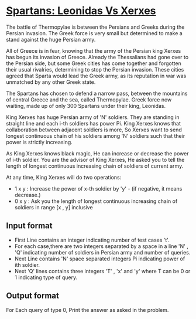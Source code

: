 # [Spartans: Leonidas Vs Xerxes][link]

The battle of Thermopylae is between the Persians and Greeks during the Persian invasion. The Greek force is very small but determined to make a stand against the huge Persian army.

All of Greece is in fear, knowing that the army of the Persian king Xerxes has begun its invasion of Greece. Already the Thessalians had gone over to the Persian side, but some Greek cities has come together and forgotten their usual rivalries, determining to stop the Persian invasion. These cities agreed that Sparta would lead the Greek army, as its reputation in war was unmatched by any other Greek state.

The Spartans has chosen to defend a narrow pass, between the mountains of central Greece and the sea, called Thermopylae. Greek force now waiting, made up of only 300 Spartans under their king, Leonidas.

King Xerxes has huge Persian army of 'N' soldiers. They are standing in straight line and each i-th soldiers has power Pi. King Xerxes knows that collaboration between adjacent soldiers is more, So Xerxes want to send longest continuous chain of his soldiers among 'N' soldiers such that their power is strictly increasing.

As King Xerxes knows black magic, He can increase or decrease the power of i-th soldier. You are the advisor of King Xerxes, He asked you to tell the length of longest continuous increasing chain of soldiers of current army.

At any time, King Xerxes will do two operations:

- 1 x y : Increase the power of x-th soldier by 'y' - (if negative, it means decrease.)
- 0 x y : Ask you the length of longest continuous increasing chain of soldiers in range [x , y] inclusive

## Input format

- First Line contains an integer indicating number of test cases 't'.
- For each case,there are two integers separated by a space in a line 'N' , 'Q' indicating number of soldiers in Persian army and number of queries.
- Next Line contains 'N' space separated integers Pi indicating power of ith soldier.
- Next 'Q' lines contains three integers 'T' , 'x' and 'y' where T can be 0 or 1 indicating type of query.

## Output format

For Each query of type 0, Print the answer as asked in the problem.

[link]: https://www.hackerearth.com/practice/data-structures/advanced-data-structures/fenwick-binary-indexed-trees/practice-problems/algorithm/spartans-leonidas-vs-xerxes-monk/
